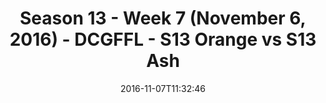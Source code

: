 ---
title: Season 13 - Week 7 (November 6, 2016) - DCGFFL - S13 Orange vs S13 Ash
teams-score:
- team: _teams/s13-orange.md
  score: 20
- team: _teams/s13-ash.md
  score: 13
mvp: G. Cline (Orange); B. Benjamin (Ash)
game-ball: N. Christiansen (Lime); J. Cothran (Ash)
season: 13
week: 7
date: '2016-11-07T11:32:46'
pageid: season-13-week-7-november-6-2016-4822-vs-4808
---